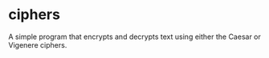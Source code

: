 # ciphers
A simple program that encrypts and decrypts text using either the Caesar or Vigenere ciphers.
